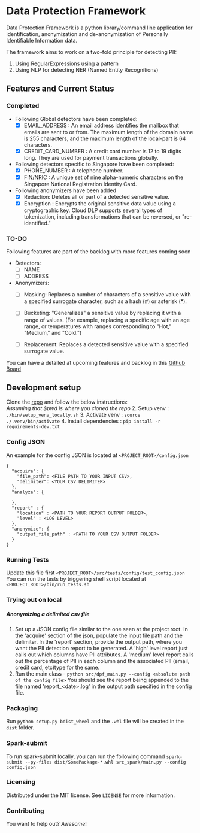 # Data Protection Framework
Data Protection Framework is a python library/command line application for identification, anonymization and de-anonymization of Personally Identifiable Information data.

The framework aims to work on a two-fold principle for detecting PII:
1. Using RegularExpressions using a pattern
2. Using NLP for detecting NER (Named Entity Recognitions)
 
## Features and Current Status

### Completed
 * Following Global detectors have been completed:
   * [x] EMAIL_ADDRESS :  An email address identifies the mailbox that emails are sent to or from. The maximum length of the domain name is 255 characters, and the maximum length of the local-part is 64 characters.
   * [x] CREDIT_CARD_NUMBER : A credit card number is 12 to 19 digits long. They are used for payment transactions globally.
 
 * Following detectors specific to Singapore have been completed:
   * [x] PHONE_NUMBER : A telephone number.
   * [x] FIN/NRIC : A unique set of nine alpha-numeric characters on the Singapore National Registration Identity Card.
 
 * Following anonymizers have been added
    * [x] Redaction: Deletes all or part of a detected sensitive value.
    * [x] Encryption :  Encrypts the original sensitive data value using a cryptographic key. Cloud DLP supports several types of tokenization, including transformations that can be reversed, or "re-identified."

### TO-DO
Following features  are part of the backlog with more features coming soon
 * Detectors:
    * [ ] NAME
    * [ ] ADDRESS
 * Anonymizers:
    * [ ] Masking: Replaces a number of characters of a sensitive value with a specified surrogate character, such as a hash (#) or asterisk (*).
    * [ ] Bucketing: "Generalizes" a sensitive value by replacing it with a range of values. (For example, replacing a specific age with an age range, 
    or temperatures with ranges corresponding to "Hot," "Medium," and "Cold.")
    * [ ] Replacement: Replaces a detected sensitive value with a specified surrogate value.
    
 
You can have a detailed at upcoming features and backlog in this [Github Board](https://github.com/thoughtworks-datakind/anonymizer/projects/1?fullscreen=true)

## Development setup

Clone the [repo](https://github.com/thoughtworks-datakind/anonymizer) and follow the below instructions:  <br/>
_Assuming that $pwd is where you cloned the repo_ 
2. Setup venv : `./bin/setup_venv_locally.sh`
3. Activate venv : `source ./.venv/bin/activate`
4. Install dependencies : `pip install -r requirements-dev.txt`

### Config JSON
An example for the config JSON is located at `<PROJECT_ROOT>/config.json`
```
{
  "acquire": {
    "file_path": <FILE PATH TO YOUR INPUT CSV>,
    "delimiter": <YOUR CSV DELIMITER>
  },
  "analyze": {

  },
  "report" : {
    "location" : <PATH TO YOUR REPORT OUTPUT FOLDER>,
    "level" : <LOG LEVEL>
  },
  "anonymize": {
    "output_file_path" : <PATH TO YOUR CSV OUTPUT FOLDER>
  }
}
```

### Running Tests
Update this file first `<PROJECT_ROOT>/src/tests/config/test_config.json` \
You can run the tests by triggering shell script located at `<PROJECT_ROOT>/bin/run_tests.sh`

### Trying out on local

##### Anonymizing a delimited csv file
1. Set up a JSON config file similar to the one seen at the project root. 
In the 'acquire' section of the json, populate the input file path and the delimiter.
In the 'report' section, provide the output path, where you want the PII detection report to be generated.
A 'high' level report just calls out which columns have PII attributes.
A 'medium' level report calls out the percentage of PII in each column and the associated PII (email, credit card, etc)type for the same.
2. Run the main class - `python src/dpf_main.py --config <absolute path of the config file>`
You should see the report being appended to the file named 'report_\<date\>.log' in the output path specified in the 
config file.

### Packaging
Run `python setup.py bdist_wheel` and the `.whl` file will be created in the `dist` folder.

### Spark-submit
To run spark-submit locally, you can run the following command
`spark-submit --py-files dist/SomePackage-*.whl src_spark/main.py --config config.json`


### Licensing
Distributed under the MIT license. See ``LICENSE`` for more information.


### Contributing

You want to help out? _Awesome_! 

